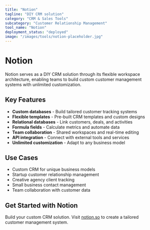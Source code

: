 ```yaml
---
title: "Notion"
tagline: "DIY CRM solution"
category: "CRM & Sales Tools"
subcategory: "Customer Relationship Management"
tool_name: "Notion"
deployment_status: "deployed"
image: "/images/tools/notion-placeholder.jpg"
---
```


# Notion

Notion serves as a DIY CRM solution through its flexible workspace architecture, enabling teams to build custom customer management systems with unlimited customization.

## Key Features

- **Custom databases** - Build tailored customer tracking systems
- **Flexible templates** - Pre-built CRM templates and custom designs
- **Relational databases** - Link customers, deals, and activities
- **Formula fields** - Calculate metrics and automate data
- **Team collaboration** - Shared workspaces and real-time editing
- **API integration** - Connect with external tools and services
- **Unlimited customization** - Adapt to any business model

## Use Cases

- Custom CRM for unique business models
- Startup customer relationship management
- Creative agency client tracking
- Small business contact management
- Team collaboration with customer data

## Get Started with Notion

Build your custom CRM solution. Visit [notion.so](https://www.notion.so) to create a tailored customer management system.